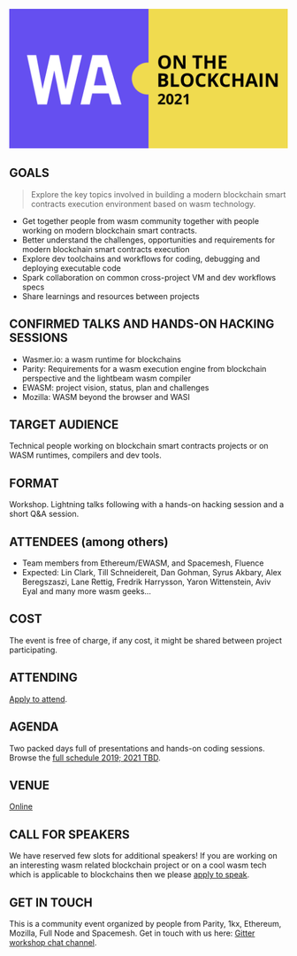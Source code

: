 ![](media/logo.png)

## GOALS
>Explore the key topics involved in building a modern blockchain smart contracts execution environment based on wasm technology.

- Get together people from wasm community together with people working on modern blockchain smart contracts.
- Better understand the challenges, opportunities and requirements for modern blockchain smart contracts execution
- Explore dev toolchains and workflows for coding, debugging and deploying executable code
- Spark collaboration on common cross-project VM and dev workflows specs
- Share learnings and resources between projects

## CONFIRMED TALKS AND HANDS-ON HACKING SESSIONS
- Wasmer.io: a wasm runtime for blockchains
- Parity: Requirements for a wasm execution engine from blockchain perspective and the lightbeam wasm compiler
- EWASM: project vision, status, plan and challenges
- Mozilla: WASM beyond the browser and WASI

## TARGET AUDIENCE
Technical people working on blockchain smart contracts projects or on WASM runtimes, compilers and dev tools.

## FORMAT
Workshop. Lightning talks following with a hands-on hacking session and a short Q&A session.

## ATTENDEES (among others)
- Team members from Ethereum/EWASM, and Spacemesh, Fluence
- Expected: Lin Clark, Till Schneidereit, Dan Gohman, Syrus Akbary, Alex Beregszaszi, Lane Rettig, Fredrik Harrysson, Yaron Wittenstein, Aviv Eyal and many more wasm geeks...


## COST
The event is free of charge, if any cost, it might be shared between project participating.

## ATTENDING
[Apply to attend](https://docs.google.com/forms/d/e/1FAIpQLSczgq0BlWyGrfHq7U4FijTyOPLpfjVd8cLMLNncr4ERL74klA/viewform?usp=sf_link).

## AGENDA
Two packed days full of presentations and hands-on coding sessions.
Browse the [full schedule 2019; 2021 TBD](https://docs.google.com/spreadsheets/d/1HEsKdtzDHz_Gy-wGu9Z01yDDSdawvdylu9x_tdYFMO0/edit?usp=sharing).

## VENUE
[Online](https://hopin.com/)

## CALL FOR SPEAKERS
We have reserved few slots for additional speakers! If you are working on an interesting wasm related blockchain project or on a cool wasm tech which is applicable to blockchains then we please [apply to speak](https://docs.google.com/forms/d/e/1FAIpQLSczgq0BlWyGrfHq7U4FijTyOPLpfjVd8cLMLNncr4ERL74klA/viewform?usp=sf_link).

## GET IN TOUCH
This is a community event organized by people from Parity, 1kx, Ethereum, Mozilla, Full Node and Spacemesh. Get in touch with us here: [Gitter workshop chat channel](https://gitter.im/wasm-blockchain-2019-berlin/community).
